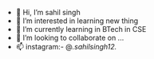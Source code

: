 - 👋 Hi, I’m sahil singh
- 👀 I’m interested in learning new thing
- 🌱 I’m currently learning in BTech in CSE
- 💞️ I’m looking to collaborate on ...
- 📫 instagram:- @_._sahilsingh12_._ 

<!---
sahilsingh0532/sahilsingh0532 is a ✨ special ✨ repository because its `README.md` (this file) appears on your GitHub profile.
You can click the Preview link to take a look at your changes.
--->
